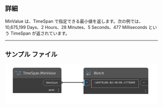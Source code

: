 ## 詳細
MinValue は、TimeSpan で指定できる最小値を返します。次の例では、10,675,199 Days、2 Hours、28 Minutes、5 Seconds、477 Milliseconds という TimeSpan が返されています。
___
## サンプル ファイル

![MinValue](./DSCore.TimeSpan.MinValue_img.jpg)

